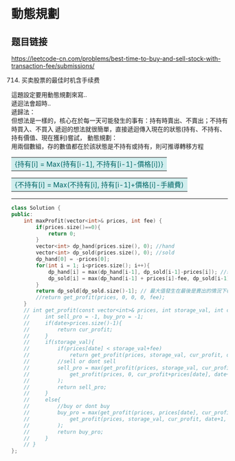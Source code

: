 # 動態規劃

## 题目链接

https://leetcode-cn.com/problems/best-time-to-buy-and-sell-stock-with-transaction-fee/submissions/

714. 买卖股票的最佳时机含手续费

這題設定要用動態規劃來寫..   
遞迴法會超時..   
遞歸法：   
    但想法是一樣的，核心在於每一天可能發生的事有：持有時賣出、不賣出；不持有時買入、不買入
    遞迴的想法就很簡單，直接遞迴傳入現在的狀態(持有、不持有、持有價值、現在獲利)嘗試，
動態規劃：   
    用兩個數組，存的數值都在於該狀態是不持有或持有，則可推導轉移方程   
    <table><tr><td bgcolor=#D1EEEE><font color="#006666">{持有[i] = Max(持有[i-1], 不持有[i-1]-價格[i])}</font><br /></td></tr></table>
    <table><tr><td bgcolor=#D1EEEE><font color="#006666">{不持有[i] = Max(不持有[i], 持有[i-1]+價格[i]-手續費)</font><br /></td></tr></table>

    


---------------------------------------

```cpp
class Solution {
public:
    int maxProfit(vector<int>& prices, int fee) {
        if(prices.size()==0){
            return 0;
        }
        vector<int> dp_hand(prices.size(), 0); //hand
        vector<int> dp_sold(prices.size(), 0); //sold
        dp_hand[0] = -prices[0];
        for(int i = 1; i<prices.size(); i++){
            dp_hand[i] = max(dp_hand[i-1], dp_sold[i-1]-prices[i]); //想法：能在第一天買就不要再更貴的第二天買
            dp_sold[i] = max(dp_hand[i-1] + prices[i]-fee, dp_sold[i-1]);
        }
        return dp_sold[dp_sold.size()-1]; // 最大值發生在最後是賣出的情況下(未賣出不可能是最佳解答)
        //return get_profit(prices, 0, 0, 0, fee);
    }
    // int get_profit(const vector<int>& prices, int storage_val, int cur_profit, int date, int fee){
    //     int sell_pro = -1, buy_pro = -1;
    //     if(date>prices.size()-1){
    //         return cur_profit;
    //     }
    //     if(storage_val){
    //         if(prices[date] < storage_val+fee)
    //             return get_profit(prices, storage_val, cur_profit, date+1, fee);
    //         //sell or dont sell
    //         sell_pro = max(get_profit(prices, storage_val, cur_profit, date+1, fee),
    //             get_profit(prices, 0, cur_profit+prices[date], date+1, fee)
    //         );
    //         return sell_pro;
    //     }
    //     else{
    //         //buy or dont buy
    //         buy_pro = max(get_profit(prices, prices[date], cur_profit-prices[date]-fee, date+1, fee), 
    //             get_profit(prices, storage_val, cur_profit, date+1, fee)
    //         );
    //         return buy_pro;
    //     }
    // }
};
```

